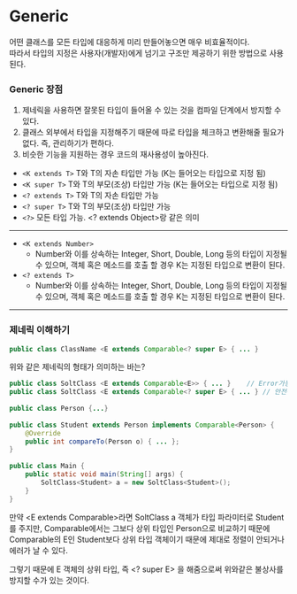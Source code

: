 # Generic
어떤 클래스를 모든 타입에 대응하게 미리 만들어놓으면 매우 비효율적이다.   
따라서 타입의 지정은 사용자(개발자)에게 넘기고 구조만 제공하기 위한 방법으로 사용된다.

### Generic 장점
1. 제네릭을 사용하면 잘못된 타입이 들어올 수 있는 것을 컴파일 단계에서 방지할 수 있다.
2. 클래스 외부에서 타입을 지정해주기 때문에 따로 타입을 체크하고 변환해줄 필요가 없다. 즉, 관리하기가 편하다.
3. 비슷한 기능을 지원하는 경우 코드의 재사용성이 높아진다.


- `<K extends T>` T와 T의 자손 타입만 가능 (K는 들어오는 타입으로 지정 됨)
- `<K super T>`	 T와 T의 부모(조상) 타입만 가능 (K는 들어오는 타입으로 지정 됨)
- `<? extends T>` T와 T의 자손 타입만 가능
- `<? super T>` T와 T의 부모(조상) 타입만 가능
- `<?>` 모든 타입 가능. <? extends Object>랑 같은 의미
---
- `<K extends Number>`
  - Number와 이를 상속하는 Integer, Short, Double, Long 등의
  타입이 지정될 수 있으며, 객체 혹은 메소드를 호출 할 경우 K는
  지정된 타입으로 변환이 된다.
- `<? extends T>`
  - Number와 이를 상속하는 Integer, Short, Double, Long 등의 
  타입이 지정될 수 있으며, 객체 혹은 메소드를 호출 할 경우 K는
  지정된 타입으로 변환이 된다.
---
### 제네릭 이해하기
```java
public class ClassName <E extends Comparable<? super E> { ... }
```
위와 같은 제네릭의 형태가 의미하는 바는?
```java
public class SoltClass <E extends Comparable<E>> { ... }	// Error가능성 있음
public class SoltClass <E extends Comparable<? super E> { ... }	// 안전성이 높음
 
public class Person {...}
 
public class Student extends Person implements Comparable<Person> {
	@Override
	public int compareTo(Person o) { ... };
}
 
public class Main {
	public static void main(String[] args) {
		SoltClass<Student> a = new SoltClass<Student>();
	}
}
```
만약 <E extends Comparable<E>>라면 SoltClass<Student> a 
객체가 타입 파라미터로 Student를 주지만, Comparable에서는 그보다 
상위 타입인 Person으로 비교하기 때문에 Comparable<E>의 E인 Student보다 
상위 타입 객체이기 때문에 제대로 정렬이 안되거나 에러가 날 수 있다.

그렇기 때문에 E 객체의 상위 타입, 즉 <? super E> 을 해줌으로써 위와같은 불상사를 방지할 수가 있는 것이다.